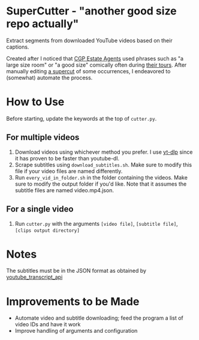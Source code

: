 # SuperCutter - "another good size repo actually"

Extract segments from downloaded YouTube videos based on their captions.

Created after I noticed that [CGP Estate Agents](https://www.cgpooks.co.uk/) used phrases such as "a large size room" or "a good size" comically often during [their tours](https://www.youtube.com/channel/UCfcoX8GszBlY-NFidzD_h9A). After manually editing [a supercut](https://www.youtube.com/watch?v=9Fi1-D0Ss3g) of some occurrences, I endeavored to (somewhat) automate the process.

# How to Use
Before starting, update the keywords at the top of `cutter.py`.


## For multiple videos
1. Download videos using whichever method you prefer. I use [yt-dlp](https://github.com/yt-dlp/yt-dlp) since it has proven to be faster than youtube-dl.
2. Scrape subtitles using `download_subtitles.sh`. Make sure to modify this file if your video files are named differently.
3. Run `every_vid_in_folder.sh` in the folder containing the videos. Make sure to modify the output folder if you'd like. Note that it assumes the subtitle files are named video.mp4.json.

## For a single video
1. Run `cutter.py` with the arguments `[video file]`, `[subtitle file]`, `[clips output directory]`

# Notes
The subtitles must be in the JSON format as obtained by [youtube_transcript_api](https://github.com/jdepoix/youtube-transcript-api#cli)

# Improvements to be Made
- Automate video and subtitle downloading; feed the program a list of video IDs and have it work
- Improve handling of arguments and configuration
